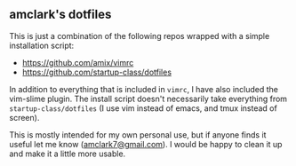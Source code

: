 ## amclark's dotfiles

This is just a combination of the following repos wrapped with a simple installation script:
* https://github.com/amix/vimrc
* https://github.com/startup-class/dotfiles

In addition to everything that is included in `vimrc`, I have also included the vim-slime plugin.  The install script doesn't necessarily take everything from `startup-class/dotfiles` (I use vim instead of emacs, and tmux instead of screen).

This is mostly intended for my own personal use, but if anyone finds it useful let me know (amclark7@gmail.com).  I would be happy to clean it up and make it a little more usable.
